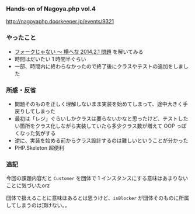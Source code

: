 ### Hands-on of Nagoya.php vol.4

http://nagoyaphp.doorkeeper.jp/events/9321

### やったこと

* [フォークじゃない 〜 横へな 2014.2.1 問題](http://nabetani.sakura.ne.jp/hena/ord18notfork/) を解いてみる
* 時間はだいたい 1 時間半ぐらい
* 一部、時間内に終わらなかったので終了後にクラスやテストの追加をしました

### 所感・反省

* 問題そのものを正しく理解しないまま実装を始めてしまって、途中大きく手戻りしてしまった
* 最初は「レジ」ぐらいしかクラスは要らないかなと思ったけど、テストしたい箇所をクラス化しながら実装していたら多少クラス数が増えて OOP っぽくなった気がする
* 逆に、実装を始める前からクラス設計するのは難しいということが分かった
* PHP.Skeleton 超便利

### 追記

今回の課題内容だと `Customer` を団体で 1 インスタンスにする意味はあまりないことに気づいたorz

団体で扱えることに意味はあるとは思うけど、`isBlocker` が団体そのものに所属してしまうのは頂けない。。
